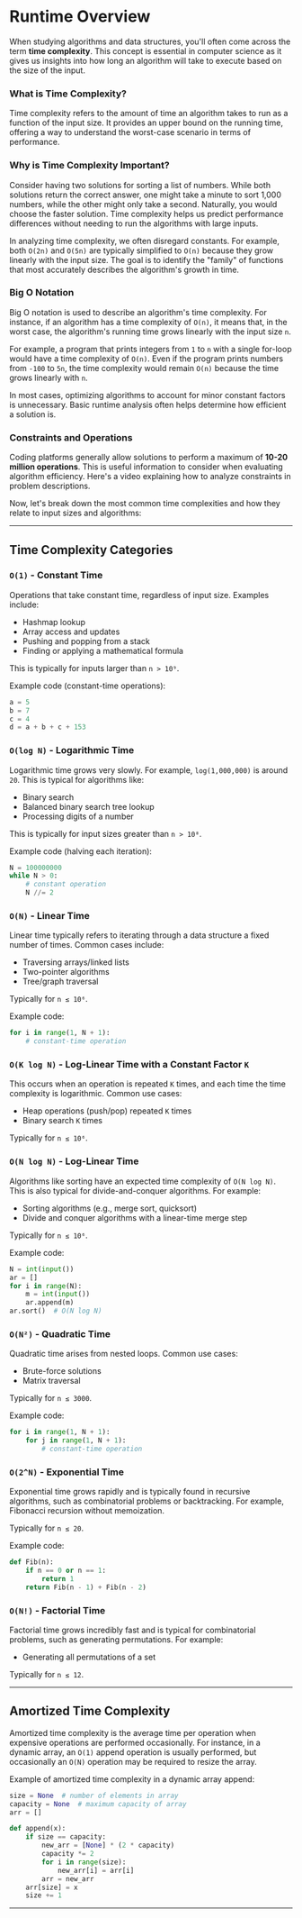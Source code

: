 # Runtime Overview

When studying algorithms and data structures, you'll often come across the term **time complexity**. This concept is essential in computer science as it gives us insights into how long an algorithm will take to execute based on the size of the input.

### What is Time Complexity?

Time complexity refers to the amount of time an algorithm takes to run as a function of the input size. It provides an upper bound on the running time, offering a way to understand the worst-case scenario in terms of performance.

### Why is Time Complexity Important?

Consider having two solutions for sorting a list of numbers. While both solutions return the correct answer, one might take a minute to sort 1,000 numbers, while the other might only take a second. Naturally, you would choose the faster solution. Time complexity helps us predict performance differences without needing to run the algorithms with large inputs.

In analyzing time complexity, we often disregard constants. For example, both `O(2n)` and `O(5n)` are typically simplified to `O(n)` because they grow linearly with the input size. The goal is to identify the "family" of functions that most accurately describes the algorithm's growth in time.

### Big O Notation

Big O notation is used to describe an algorithm's time complexity. For instance, if an algorithm has a time complexity of `O(n)`, it means that, in the worst case, the algorithm's running time grows linearly with the input size `n`.

For example, a program that prints integers from `1` to `n` with a single for-loop would have a time complexity of `O(n)`. Even if the program prints numbers from `-100` to `5n`, the time complexity would remain `O(n)` because the time grows linearly with `n`.

In most cases, optimizing algorithms to account for minor constant factors is unnecessary. Basic runtime analysis often helps determine how efficient a solution is.

### Constraints and Operations

Coding platforms generally allow solutions to perform a maximum of **10-20 million operations**. This is useful information to consider when evaluating algorithm efficiency. Here's a video explaining how to analyze constraints in problem descriptions.

Now, let's break down the most common time complexities and how they relate to input sizes and algorithms:

---

## Time Complexity Categories

### `O(1)` - Constant Time

Operations that take constant time, regardless of input size. Examples include:

- Hashmap lookup
- Array access and updates
- Pushing and popping from a stack
- Finding or applying a mathematical formula

This is typically for inputs larger than `n > 10⁹`.

Example code (constant-time operations):

```python
a = 5
b = 7
c = 4
d = a + b + c + 153
```

### `O(log N)` - Logarithmic Time

Logarithmic time grows very slowly. For example, `log(1,000,000)` is around `20`. This is typical for algorithms like:

- Binary search
- Balanced binary search tree lookup
- Processing digits of a number

This is typically for input sizes greater than `n > 10⁸`.

Example code (halving each iteration):

```python
N = 100000000
while N > 0:
    # constant operation
    N //= 2
```

### `O(N)` - Linear Time

Linear time typically refers to iterating through a data structure a fixed number of times. Common cases include:

- Traversing arrays/linked lists
- Two-pointer algorithms
- Tree/graph traversal

Typically for `n ≤ 10⁶`.

Example code:

```python
for i in range(1, N + 1):
    # constant-time operation
```

### `O(K log N)` - Log-Linear Time with a Constant Factor `K`

This occurs when an operation is repeated `K` times, and each time the time complexity is logarithmic. Common use cases:

- Heap operations (push/pop) repeated `K` times
- Binary search `K` times

Typically for `n ≤ 10⁶`.

### `O(N log N)` - Log-Linear Time

Algorithms like sorting have an expected time complexity of `O(N log N)`. This is also typical for divide-and-conquer algorithms. For example:

- Sorting algorithms (e.g., merge sort, quicksort)
- Divide and conquer algorithms with a linear-time merge step

Typically for `n ≤ 10⁶`.

Example code:

```python
N = int(input())
ar = []
for i in range(N):
    m = int(input())
    ar.append(m)
ar.sort()  # O(N log N)
```

### `O(N²)` - Quadratic Time

Quadratic time arises from nested loops. Common use cases:

- Brute-force solutions
- Matrix traversal

Typically for `n ≤ 3000`.

Example code:

```python
for i in range(1, N + 1):
    for j in range(1, N + 1):
        # constant-time operation
```

### `O(2^N)` - Exponential Time

Exponential time grows rapidly and is typically found in recursive algorithms, such as combinatorial problems or backtracking. For example, Fibonacci recursion without memoization.

Typically for `n ≤ 20`.

Example code:

```python
def Fib(n):
    if n == 0 or n == 1:
        return 1
    return Fib(n - 1) + Fib(n - 2)
```

### `O(N!)` - Factorial Time

Factorial time grows incredibly fast and is typical for combinatorial problems, such as generating permutations. For example:

- Generating all permutations of a set

Typically for `n ≤ 12`.

---

## Amortized Time Complexity

Amortized time complexity is the average time per operation when expensive operations are performed occasionally. For instance, in a dynamic array, an `O(1)` append operation is usually performed, but occasionally an `O(N)` operation may be required to resize the array.

Example of amortized time complexity in a dynamic array append:

```python
size = None  # number of elements in array
capacity = None  # maximum capacity of array
arr = []

def append(x):
    if size == capacity:
        new_arr = [None] * (2 * capacity)
        capacity *= 2
        for i in range(size):
            new_arr[i] = arr[i]
        arr = new_arr
    arr[size] = x
    size += 1
```
---
